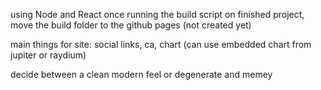 using Node and React
once running the build script on finished project, move the build folder to the github pages (not created yet)

main things for site: social links, ca, chart (can use embedded chart from jupiter or raydium)


decide between a clean modern feel or degenerate and memey
